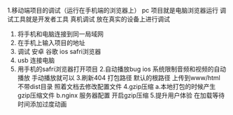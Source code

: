 1.移动端项目的调试（运行在手机端的浏览器上）
  pc 项目就是电脑浏览器运行 调试工具就是开发者工具
  真机调试 放在真实的设备上进行调试 
  1. 将手机和电脑连接到同一局域网
  2. 在手机上输入项目的地址
  3. 调试 安卓 谷歌   ios safri浏览器
  4. usb 连接电脑 
  5. 用手机的safri浏览器打开项目
2.自动播放bug
  ios 系统限制音频和视频的自动播放 手动播放就可以
3.刷新404 
  打包路径 默认的根路径
  上传到www/html  不带dist目录
  照着文档去修改配置文件
4.gzip压缩
  a.本地打包的时候产生gzip压缩文件
  b.nginx 服务器配置 开启gzip压缩
5.提升用户体验 
  在加载等待时间添加过度动画